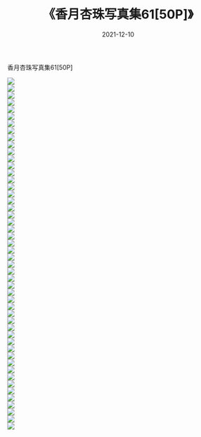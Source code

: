 ﻿---
layout: post
title:  《香月杏珠写真集61[50P]》
date:   2021-12-10
img: http://img.660000.xyz/Sharelink/性感/2021/香月杏珠写真集61[50P]/000.jpg
categories: [美女, 清纯, 唯美]
---

香月杏珠写真集61[50P]

  ![](http://img.660000.xyz/Sharelink/性感/2021/香月杏珠写真集61[50P]/001.jpg) <br> ![](http://img.660000.xyz/Sharelink/性感/2021/香月杏珠写真集61[50P]/002.jpg) <br> ![](http://img.660000.xyz/Sharelink/性感/2021/香月杏珠写真集61[50P]/003.jpg) <br> ![](http://img.660000.xyz/Sharelink/性感/2021/香月杏珠写真集61[50P]/004.jpg) <br> ![](http://img.660000.xyz/Sharelink/性感/2021/香月杏珠写真集61[50P]/005.jpg) <br> ![](http://img.660000.xyz/Sharelink/性感/2021/香月杏珠写真集61[50P]/006.jpg) <br> ![](http://img.660000.xyz/Sharelink/性感/2021/香月杏珠写真集61[50P]/007.jpg) <br> ![](http://img.660000.xyz/Sharelink/性感/2021/香月杏珠写真集61[50P]/008.jpg) <br> ![](http://img.660000.xyz/Sharelink/性感/2021/香月杏珠写真集61[50P]/009.jpg) <br> ![](http://img.660000.xyz/Sharelink/性感/2021/香月杏珠写真集61[50P]/010.jpg) <br> ![](http://img.660000.xyz/Sharelink/性感/2021/香月杏珠写真集61[50P]/011.jpg) <br> ![](http://img.660000.xyz/Sharelink/性感/2021/香月杏珠写真集61[50P]/012.jpg) <br> ![](http://img.660000.xyz/Sharelink/性感/2021/香月杏珠写真集61[50P]/013.jpg) <br> ![](http://img.660000.xyz/Sharelink/性感/2021/香月杏珠写真集61[50P]/014.jpg) <br> ![](http://img.660000.xyz/Sharelink/性感/2021/香月杏珠写真集61[50P]/015.jpg) <br> ![](http://img.660000.xyz/Sharelink/性感/2021/香月杏珠写真集61[50P]/016.jpg) <br> ![](http://img.660000.xyz/Sharelink/性感/2021/香月杏珠写真集61[50P]/017.jpg) <br> ![](http://img.660000.xyz/Sharelink/性感/2021/香月杏珠写真集61[50P]/018.jpg) <br> ![](http://img.660000.xyz/Sharelink/性感/2021/香月杏珠写真集61[50P]/019.jpg) <br> ![](http://img.660000.xyz/Sharelink/性感/2021/香月杏珠写真集61[50P]/020.jpg) <br> ![](http://img.660000.xyz/Sharelink/性感/2021/香月杏珠写真集61[50P]/021.jpg) <br> ![](http://img.660000.xyz/Sharelink/性感/2021/香月杏珠写真集61[50P]/022.jpg) <br> ![](http://img.660000.xyz/Sharelink/性感/2021/香月杏珠写真集61[50P]/023.jpg) <br> ![](http://img.660000.xyz/Sharelink/性感/2021/香月杏珠写真集61[50P]/024.jpg) <br> ![](http://img.660000.xyz/Sharelink/性感/2021/香月杏珠写真集61[50P]/025.jpg) <br> ![](http://img.660000.xyz/Sharelink/性感/2021/香月杏珠写真集61[50P]/026.jpg) <br> ![](http://img.660000.xyz/Sharelink/性感/2021/香月杏珠写真集61[50P]/027.jpg) <br> ![](http://img.660000.xyz/Sharelink/性感/2021/香月杏珠写真集61[50P]/028.jpg) <br> ![](http://img.660000.xyz/Sharelink/性感/2021/香月杏珠写真集61[50P]/029.jpg) <br> ![](http://img.660000.xyz/Sharelink/性感/2021/香月杏珠写真集61[50P]/030.jpg) <br> ![](http://img.660000.xyz/Sharelink/性感/2021/香月杏珠写真集61[50P]/031.jpg) <br> ![](http://img.660000.xyz/Sharelink/性感/2021/香月杏珠写真集61[50P]/032.jpg) <br> ![](http://img.660000.xyz/Sharelink/性感/2021/香月杏珠写真集61[50P]/033.jpg) <br> ![](http://img.660000.xyz/Sharelink/性感/2021/香月杏珠写真集61[50P]/034.jpg) <br> ![](http://img.660000.xyz/Sharelink/性感/2021/香月杏珠写真集61[50P]/035.jpg) <br> ![](http://img.660000.xyz/Sharelink/性感/2021/香月杏珠写真集61[50P]/036.jpg) <br> ![](http://img.660000.xyz/Sharelink/性感/2021/香月杏珠写真集61[50P]/037.jpg) <br> ![](http://img.660000.xyz/Sharelink/性感/2021/香月杏珠写真集61[50P]/038.jpg) <br> ![](http://img.660000.xyz/Sharelink/性感/2021/香月杏珠写真集61[50P]/039.jpg) <br> ![](http://img.660000.xyz/Sharelink/性感/2021/香月杏珠写真集61[50P]/040.jpg) <br> ![](http://img.660000.xyz/Sharelink/性感/2021/香月杏珠写真集61[50P]/041.jpg) <br> ![](http://img.660000.xyz/Sharelink/性感/2021/香月杏珠写真集61[50P]/042.jpg) <br> ![](http://img.660000.xyz/Sharelink/性感/2021/香月杏珠写真集61[50P]/043.jpg) <br> ![](http://img.660000.xyz/Sharelink/性感/2021/香月杏珠写真集61[50P]/044.jpg) <br> ![](http://img.660000.xyz/Sharelink/性感/2021/香月杏珠写真集61[50P]/045.jpg) <br> ![](http://img.660000.xyz/Sharelink/性感/2021/香月杏珠写真集61[50P]/046.jpg) <br> ![](http://img.660000.xyz/Sharelink/性感/2021/香月杏珠写真集61[50P]/047.jpg) <br> ![](http://img.660000.xyz/Sharelink/性感/2021/香月杏珠写真集61[50P]/048.jpg) <br> ![](http://img.660000.xyz/Sharelink/性感/2021/香月杏珠写真集61[50P]/049.jpg) <br> ![](http://img.660000.xyz/Sharelink/性感/2021/香月杏珠写真集61[50P]/050.jpg) <br>
